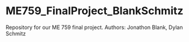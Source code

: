 # ME759_FinalProject_BlankSchmitz
Repository for our ME 759 final project. Authors: Jonathon Blank, Dylan Schmitz
